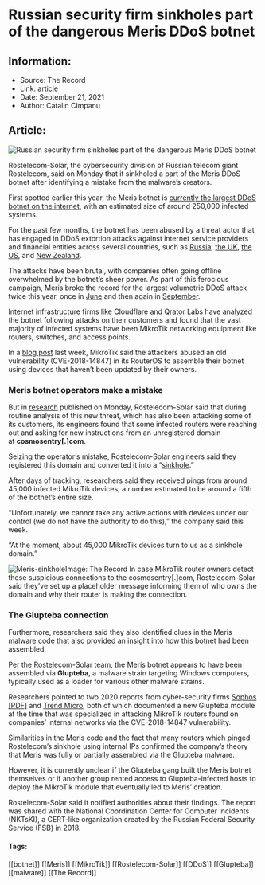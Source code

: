 # Russian security firm sinkholes part of the dangerous Meris DDoS botnet
### 

## Information:
+ Source: The Record
+ Link: [article](https://therecord.media/russian-security-firm-sinkholes-part-of-the-dangerous-meris-ddos-botnet/)
+ Date: September 21, 2021
+ Author: Catalin Cimpanu


## Article:
![Russian security firm sinkholes part of the dangerous Meris DDoS botnet](https://therecord.media/wp-content/uploads/2021/09/Meris.png)

Rostelecom-Solar, the cybersecurity division of Russian telecom giant Rostelecom, said on Monday that it sinkholed a part of the Meris DDoS botnet after identifying a mistake from the malware’s creators.


First spotted earlier this year, the Meris botnet is [currently the largest DDoS botnet on the internet](https://therecord.media/meet-meris-the-new-250000-strong-ddos-botnet-terrorizing-the-internet/), with an estimated size of around 250,000 infected systems.


For the past few months, the botnet has been abused by a threat actor that has engaged in DDoS extortion attacks against internet service providers and financial entities across several countries, such as [Russia](https://www.kommersant.ru/doc/4974831), [the UK](https://www.ispreview.co.uk/index.php/2021/09/ddos-attack-disrupts-voip-and-internet-services-at-voipfone-uk.html), [the US](https://blog.cloudflare.com/cloudflare-thwarts-17-2m-rps-ddos-attack-the-largest-ever-reported/), and [New Zealand](https://www.zdnet.com/article/anz-new-zealand-back-online-after-outage-from-ddos-attack/).


The attacks have been brutal, with companies often going offline overwhelmed by the botnet’s sheer power. As part of this ferocious campaign, Meris broke the record for the largest volumetric DDoS attack twice this year, once in [June](https://blog.cloudflare.com/cloudflare-thwarts-17-2m-rps-ddos-attack-the-largest-ever-reported/) and then again in [September](https://blog.qrator.net/en/meris-botnet-climbing-to-the-record_142/).


Internet infrastructure firms like Cloudflare and Qrator Labs have analyzed the botnet following attacks on their customers and found that the vast majority of infected systems have been MikroTik networking equipment like routers, switches, and access points.


In a [blog post](https://blog.mikrotik.com/security/meris-botnet.html) last week, MikroTik said the attackers abused an old vulnerability (CVE-2018-14847) in its RouterOS to assemble their botnet using devices that haven’t been updated by their owners.


### Meris botnet operators make a mistake


But in [research](https://rt-solar.ru/events/news/2343/) published on Monday, Rostelecom-Solar said that during routine analysis of this new threat, which has also been attacking some of its customers, its engineers found that some infected routers were reaching out and asking for new instructions from an unregistered domain at **cosmosentry[.]com**.


Seizing the operator’s mistake, Rostelecom-Solar engineers said they registered this domain and converted it into a “[sinkhole](https://en.wikipedia.org/wiki/DNS_sinkhole).”


After days of tracking, researchers said they received pings from around 45,000 infected MikroTik devices, a number estimated to be around a fifth of the botnet’s entire size.


“Unfortunately, we cannot take any active actions with devices under our control (we do not have the authority to do this),” the company said this week.


“At the moment, about 45,000 MikroTik devices turn to us as a sinkhole domain.”


![Meris-sinkhole](https://www-therecord.recfut.com/wp-content/uploads/2021/09/Meris-sinkhole.png)Image: The Record
In case MikroTik router owners detect these suspicious connections to the cosmosentry[.]com, Rostelecom-Solar said they’ve set up a placeholder message informing them of who owns the domain and why their router is making the connection.


### The Glupteba connection


Furthermore, researchers said they also identified clues in the Meris malware code that also provided an insight into how this botnet had been assembled.


Per the Rostelecom-Solar team, the Meris botnet appears to have been assembled via **Glupteba**, a malware strain targeting Windows computers, typically used as a loader for various other malware strains.


Researchers pointed to two 2020 reports from cyber-security firms [Sophos [PDF]](https://news.sophos.com/wp-content/uploads/2020/06/glupteba_final-1.pdf) and [Trend Micro](https://www.trendmicro.com/en_us/research/19/i/glupteba-campaign-hits-network-routers-and-updates-cc-servers-with-data-from-bitcoin-transactions.html), both of which documented a new Glupteba module at the time that was specialized in attacking MikroTik routers found on companies’ internal networks via the CVE-2018-14847 vulnerability.


Similarities in the Meris code and the fact that many routers which pinged Rostelecom’s sinkhole using internal IPs confirmed the company’s theory that Meris was fully or partially assembled via the Glupteba malware.


However, it is currently unclear if the Glupteba gang built the Meris botnet themselves or if another group rented access to Glupteba-infected hosts to deploy the MikroTik module that eventually led to Meris’ creation.


Rostelecom-Solar said it notified authorities about their findings. The report was shared with the National Coordination Center for Computer Incidents (NKTsKI), a CERT-like organization created by the Russian Federal Security Service (FSB) in 2018.





#### Tags:
[[botnet]] [[Meris]] [[MikroTik]] [[Rostelecom-Solar]] [[DDoS]] [[Glupteba]] [[malware]] [[The Record]]

